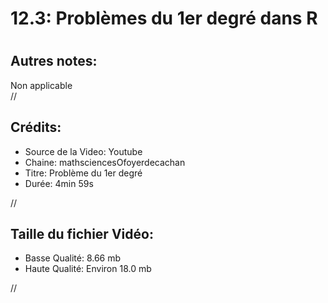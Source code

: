
12.3: Problèmes du 1er degré dans R
===================================

# 

## Autres notes:


Non applicable  
//
## **Crédits:**

- Source de la Video: Youtube
- Chaine: mathsciencesOfoyerdecachan
- Titre: Problème du 1er degré
- Durée: 4min 59s
  
//
## Taille du fichier Vidéo:

- Basse Qualité: 8.66 mb
- Haute Qualité: Environ 18.0 mb
  
//